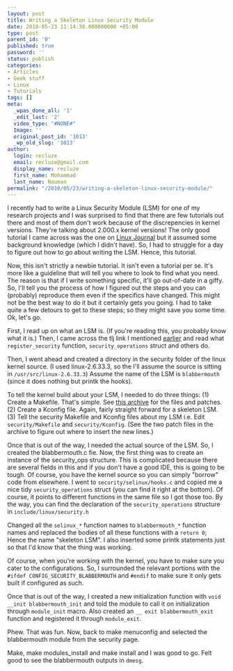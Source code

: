 ```yaml
---
layout: post
title: Writing a Skeleton Linux Security Module
date: 2010-05-23 11:14:38.000000000 +05:00
type: post
parent_id: '0'
published: true
password: ''
status: publish
categories:
- Articles
- Geek stuff
- Linux
- Tutorials
tags: []
meta:
  _wpas_done_all: '1'
  _edit_last: '2'
  video_type: "#NONE#"
  Image: ''
  original_post_id: '1013'
  _wp_old_slug: '1013'
author:
  login: recluze
  email: recluze@gmail.com
  display_name: recluze
  first_name: Mohammad
  last_name: Nauman
permalink: "/2010/05/23/writing-a-skeleton-linux-security-module/"
---
```

I recently had to write a Linux Security Module (LSM) for one of my research projects and I was surprised to find that there are few tutorials out there and most of them don't work because of the discrepencies in kernel versions. They're talking about 2.000.x kernel versions! The only good tutorial I came across was the one on [Linux Journal](http://www.linuxjournal.com/article/6279) but it assumed some background knowledge (which I didn't have). So, I had to struggle for a day to figure out how to go about writing the LSM. Hence, this tutorial.

Now, this isn't strictly a newbie tutorial. It isn't even a tutorial per se. It's more like a guideline that will tell you where to look to find what you need. The reason is that if I write something specific, it'll go out-of-date in a giffy. So, I'll tell you the process of how I figured out the steps and you can (probably) reproduce them even if the specifics have changed. This might not be the best way to do it but it certainly gets you going. I had to take quite a few detours to get to these steps; so they might save you some time. Ok, let's go.  
<!--more-->

First, I read up on what an LSM is. (If you're reading this, you probably know what it is.) Then, I came across the tlj link I mentioned [earlier](http://www.linuxjournal.com/article/6279) and read what `register_security` function, `security_operations` struct and others do.

Then, I went ahead and created a directory in the security folder of the linux kernel source. (I used linux-2.6.33.3, so the I'll assume the source is sitting in `/usr/src/linux-2.6.33.3`) Assume the name of the LSM is `blabbermouth` (since it does nothing but printk the hooks).

To tell the kernel build about your LSM, I needed to do three things: (1) Create a Makefile. That's simple. See [this archive](http://sites.google.com/site/naumanrecly/Home/blabbermouth.tar.gz?attredirects=0&d=1) for the files and patches. (2) Create a Kconfig file. Again, fairly straight forward for a skeleton LSM. (3) Tell the security Makefile and Kconfig files about my LSM i.e. Edit `security/Makefile` and `security/Kconfig`. (See the two patch files in the archive to figure out where to insert the new lines.)

Once that is out of the way, I needed the actual source of the LSM. So, I created the blabbermouth.c fie. Now, the first thing was to create an instance of the security\_ops structure. This is complicated because there are several fields in this and if you don't have a good IDE, this is going to be tough. Of course, you have the kernel source so you can simply "borrow" code from elsewhere. I went to `security/selinux/hooks.c` and copied me a nice tidy `security_operations` struct (you can find it right at the bottom). Of course, it points to different functions in the same file so I got those too. By the way, you can find the declaration of the `security_operations` structure in `include/linux/security.h`

Changed all the `selinux_*` function names to `blabbermouth_*` function names and replaced the bodies of all these functions with a `return 0`; Hence the name "skeleton LSM". I also inserted some printk statements just so that I'd know that the thing was working.

Of course, when you're working with the kernel, you have to make sure you cater to the configurations. So, I surrounded the relevant portions with the `#ifdef CONFIG_SECURITY_BLABBERMOUTH` and `#endif` to make sure it only gets built if configured as such.

Once that is out of the way, I created a new initialization function with `void __init blabbermouth_init` and told the module to call it on initialization through `module_init` macro. Also created an `__ exit blabbermouth_exit` function and registered it through `module_exit`.

Phew. That was fun. Now, back to make menuconfig and selected the blabbermouth module from the security page.

Make, make modules\_install and make install and I was good to go. Felt good to see the blabbermouth outputs in `dmesg`.

